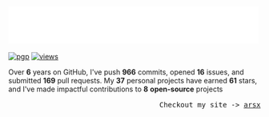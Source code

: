 <img src="assets/greet.svg" alt=":wave:" />

[![pgp](https://img.shields.io/badge/pgp-2DF3B19C5ECD583A-313131?style=flat&labelColor=545454&color=313131)](https://github.com/aarsxx.gpg)  [![views](https://komarev.com/ghpvc/?username=aarsxx&style=flat&color=313131&label=views&abbreviated=true)](https://github.com/aarsxx) 

Over **6** years on GitHub, I've push **966** commits, opened  **16** issues, and submitted  **169** pull requests. My  **37** personal projects have earned **61** stars, and I've made impactful contributions to  **8**  **open-source** projects 

<p align="right"><samp>Checkout my site -> <a href="https://arsx.xyz">arsx</a></samp></p>
